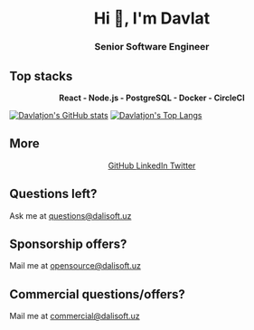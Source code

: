 <h1 align="center">Hi 👋, I'm Davlat</h1>
<h3 align="center">Senior Software Engineer</h3>

## Top stacks

<p align='center'>
<b>React - Node.js - PostgreSQL - Docker - CircleCI</b>
</p>
  
[![Davlatjon's GitHub stats](https://github-readme-stats.vercel.app/api?username=dalisoft&show_icons=true&show=reviews,discussions_started,discussions_answered,prs_merged,prs_merged_percentage)](https://github.com/anuraghazra/github-readme-stats)
[![Davlatjon's Top Langs](https://github-readme-stats.vercel.app/api/top-langs/?username=dalisoft&show_icons=true&layout=pie)](https://github.com/anuraghazra/github-readme-stats)

## More

<p align="center">
          <a href="https://github.com/dalisoft" target="_blank" alt="GitHub">
            GitHub
          </a>
          <a href="https://linkedin.com/in/dalisoft" target="_blank" alt="LinkedIn">
            LinkedIn
          </a>
          <a href="https://twitter.com/dalisoft" target="_blank" alt="Twitter">
            Twitter
          </a>
</p>

## Questions left?

Ask me at questions@dalisoft.uz

## Sponsorship offers?

Mail me at opensource@dalisoft.uz

## Commercial questions/offers?

Mail me at commercial@dalisoft.uz
